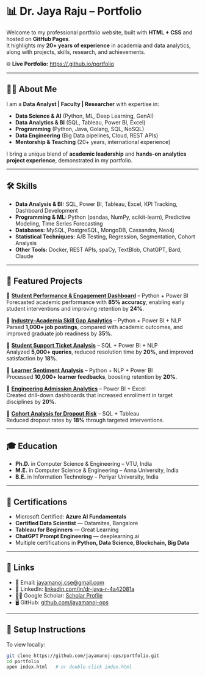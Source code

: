 # 📊 Dr. Jaya Raju – Portfolio

Welcome to my professional portfolio website, built with **HTML + CSS** and hosted on **GitHub Pages**.  
It highlights my **20+ years of experience** in academia and data analytics, along with projects, skills, research, and achievements.  

🌐 **Live Portfolio:** [https://<your-username>.github.io/portfolio](https://<your-username>.github.io/portfolio)

---

## 👩‍💻 About Me
I am a **Data Analyst | Faculty | Researcher** with expertise in:
- **Data Science & AI** (Python, ML, Deep Learning, GenAI)
- **Data Analytics & BI** (SQL, Tableau, Power BI, Excel)
- **Programming** (Python, Java, Golang, SQL, NoSQL)
- **Data Engineering** (Big Data pipelines, Cloud, REST APIs)
- **Mentorship & Teaching** (20+ years, international experience)

I bring a unique blend of **academic leadership** and **hands-on analytics project experience**, demonstrated in my portfolio.

---

## 🛠️ Skills
- **Data Analysis & BI:** SQL, Power BI, Tableau, Excel, KPI Tracking, Dashboard Development  
- **Programming & ML:** Python (pandas, NumPy, scikit-learn), Predictive Modeling, Time Series Forecasting  
- **Databases:** MySQL, PostgreSQL, MongoDB, Cassandra, Neo4j  
- **Statistical Techniques:** A/B Testing, Regression, Segmentation, Cohort Analysis  
- **Other Tools:** Docker, REST APIs, spaCy, TextBlob, ChatGPT, Bard, Claude  

---

## 📂 Featured Projects
🔹 **[Student Performance & Engagement Dashboard](#)** – Python + Power BI  
Forecasted academic performance with **85% accuracy**, enabling early student interventions and improving retention by **24%**.  

🔹 **[Industry–Academia Skill Gap Analytics](#)** – Python + Power BI + NLP  
Parsed **1,000+ job postings**, compared with academic outcomes, and improved graduate job readiness by **35%**.  

🔹 **[Student Support Ticket Analysis](#)** – SQL + Power BI + NLP  
Analyzed **5,000+ queries**, reduced resolution time by **20%**, and improved satisfaction by **18%**.  

🔹 **[Learner Sentiment Analysis](#)** – Python + NLP + Power BI  
Processed **10,000+ learner feedbacks**, boosting retention by **20%**.  

🔹 **[Engineering Admission Analytics](#)** – Power BI + Excel  
Created drill-down dashboards that increased enrollment in target disciplines by **20%**.  

🔹 **[Cohort Analysis for Dropout Risk](#)** – SQL + Tableau  
Reduced dropout rates by **18%** through targeted interventions.  

---

## 🎓 Education
- **Ph.D.** in Computer Science & Engineering – VTU, India  
- **M.E.** in Computer Science & Engineering – Anna University, India  
- **B.E.** in Information Technology – Periyar University, India  

---

## 📜 Certifications
- Microsoft Certified: **Azure AI Fundamentals**  
- **Certified Data Scientist** — Datamites, Bangalore  
- **Tableau for Beginners** — Great Learning  
- **ChatGPT Prompt Engineering** — deeplearning.ai  
- Multiple certifications in **Python, Data Science, Blockchain, Big Data**  

---

## 🔗 Links
- 📧 Email: [jayamanoj.cse@gmail.com](mailto:jayamanoj.cse@gmail.com)  
- 💼 LinkedIn: [linkedin.com/in/dr-jaya-r-4a42081a](https://www.linkedin.com/in/dr-jaya-r-4a42081a)  
- 🧑‍🎓 Google Scholar: [Scholar Profile](https://scholar.google.com/citations?user=sUBhsVEAAAAJ&hl=en)  
- 🖥️ GitHub: [github.com/jayamanoj-ops](https://github.com/jayamanoj-ops)  

---

## 🚀 Setup Instructions
To view locally:
```bash
git clone https://github.com/jayamanoj-ops/portfolio.git
cd portfolio
open index.html   # or double-click index.html
